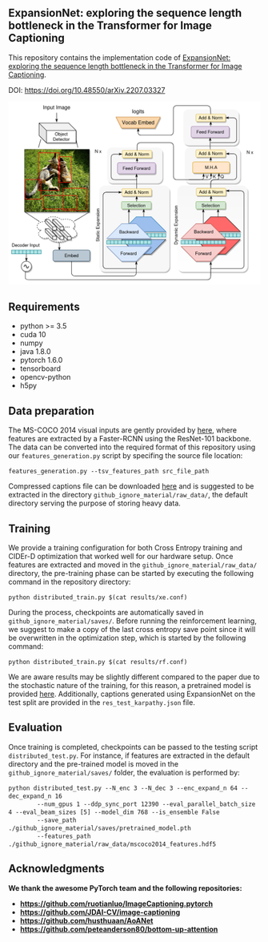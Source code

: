 ## ExpansionNet: exploring the sequence length bottleneck in the Transformer for Image Captioning

This repository contains the implementation code of [ExpansionNet: exploring the sequence length bottleneck 
in the Transformer for Image Captioning](https://arxiv.org/abs/2207.03327v1). <br>

DOI: https://doi.org/10.48550/arXiv.2207.03327

<p align="center">
  <img src="./expansion_net.png" width="800"/>
</p> 

## Requirements
* python >= 3.5 
* cuda 10
* numpy
* java 1.8.0
* pytorch 1.6.0
* tensorboard
* opencv-python
* h5py

## Data preparation

The MS-COCO 2014 visual inputs are gently provided by 
[here](https://github.com/peteanderson80/bottom-up-attention), where features are extracted by a Faster-RCNN 
using the ResNet-101 backbone. The data can be converted into the required format of 
this repository using our `features_generation.py` script by specifing the source file location:
```
features_generation.py --tsv_features_path src_file_path
```

Compressed captions file can be downloaded [here](https://drive.google.com/drive/folders/1z-kVvVsOhcW6QSPqB27h5ta5XsRGG5sv?usp=sharing) and is 
suggested to be extracted in the directory `github_ignore_material/raw_data/`, the default directory serving the purpose of
storing heavy data. <br>

## Training

We provide a training configuration for both Cross Entropy training and CIDEr-D optimization 
that worked well for our hardware setup. Once features are extracted and moved in the `github_ignore_material/raw_data/`
directory, the pre-training phase can be started by executing the following command in the repository directory: 

```
python distributed_train.py $(cat results/xe.conf)
```

During the process, checkpoints are automatically saved in  `github_ignore_material/saves/`. 
Before running the reinforcement learning, we suggest to
make a copy of the last cross entropy save point since it will be overwritten
in the optimization step, which is started by the 
following command:

```
python distributed_train.py $(cat results/rf.conf)
```

We are aware results may be slightly different compared to the paper
due to the stochastic nature of the training, for this reason, a pretrained model is 
provided 
[here](https://drive.google.com/drive/folders/1z-kVvVsOhcW6QSPqB27h5ta5XsRGG5sv?usp=sharing).
 Additionally, captions generated using ExpansionNet on the test split are provided in the 
`res_test_karpathy.json` file. <br>


## Evaluation

Once training is completed, checkpoints can be passed to the testing script
`distributed_test.py`. For instance, if features are extracted in the default directory 
and the pre-trained model is moved in the `github_ignore_material/saves/` folder,
 the evaluation is performed by:

```
python distributed_test.py --N_enc 3 --N_dec 3 --enc_expand_n 64 --dec_expand_n 16
        --num_gpus 1 --ddp_sync_port 12390 --eval_parallel_batch_size 4 --eval_beam_sizes [5] --model_dim 768 --is_ensemble False 
        --save_path ./github_ignore_material/saves/pretrained_model.pth 
        --features_path ./github_ignore_material/raw_data/mscoco2014_features.hdf5 
```

<b>

## Acknowledgments

We thank the awesome PyTorch team and the following repositories:
* https://github.com/ruotianluo/ImageCaptioning.pytorch
* https://github.com/JDAI-CV/image-captioning
* https://github.com/husthuaan/AoANet
* https://github.com/peteanderson80/bottom-up-attention
<br></br>


